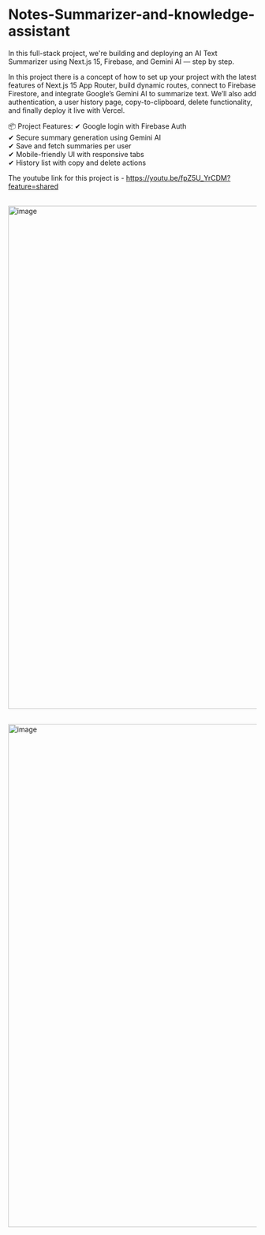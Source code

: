# Notes-Summarizer-and-knowledge-assistant


In this full-stack project, we're building and deploying an AI Text Summarizer using Next.js 15, Firebase, and Gemini AI — step by step.

In this project there is a concept of how to set up your project with the latest features of Next.js 15 App Router, build dynamic routes, connect to Firebase Firestore, and integrate Google’s Gemini AI to summarize text. We’ll also add authentication, a user history page, copy-to-clipboard, delete functionality, and finally deploy it live with Vercel.

📦 Project Features:
✔ Google login with Firebase Auth <br>
✔ Secure summary generation using Gemini AI <br>
✔ Save and fetch summaries per user <br>
✔ Mobile-friendly UI with responsive tabs <br>
✔ History list with copy and delete actions <br>


The youtube link for this project is - https://youtu.be/fpZ5U_YrCDM?feature=shared <br><br>




















<img width="1920" height="1020" alt="image" src="https://github.com/user-attachments/assets/e032fcce-af98-4a1d-8255-c18a2a4d8096" /> <br><br>











<img width="1920" height="1020" alt="image" src="https://github.com/user-attachments/assets/97e3fca9-d9ef-457c-9588-839447bbc84a" />






